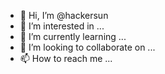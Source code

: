 - 👋 Hi, I’m @hackersun
- 👀 I’m interested in ...
- 🌱 I’m currently learning ...
- 💞️ I’m looking to collaborate on ...
- 📫 How to reach me ...

<!---
hackersun/hackersun is a ✨ special ✨ repository because its `README.md` (this file) appears on your GitHub profile.
You can click the Preview link to take a look at your changes.
--->
